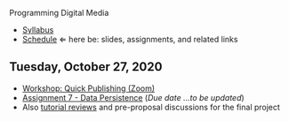 Programming Digital Media

- [Syllabus](syllabus.md)
- [Schedule](schedule.md) &lArr; here be: slides, assignments, and related links

## Tuesday, October 27, 2020

- [Workshop: Quick Publishing (Zoom)](https://rochester.zoom.us/j/95155140724)
- [Assignment 7 - Data Persistence](assignment07-persistent-data/instructions.md) (*Due date ...to be updated*)
- Also [tutorial reviews](https://docs.google.com/spreadsheets/d/1q9B9kctL961wwVnVgzTvkROltFTi1rKL3NvXwDOovys/edit#gid=1404322235) and pre-proposal discussions for the final project

